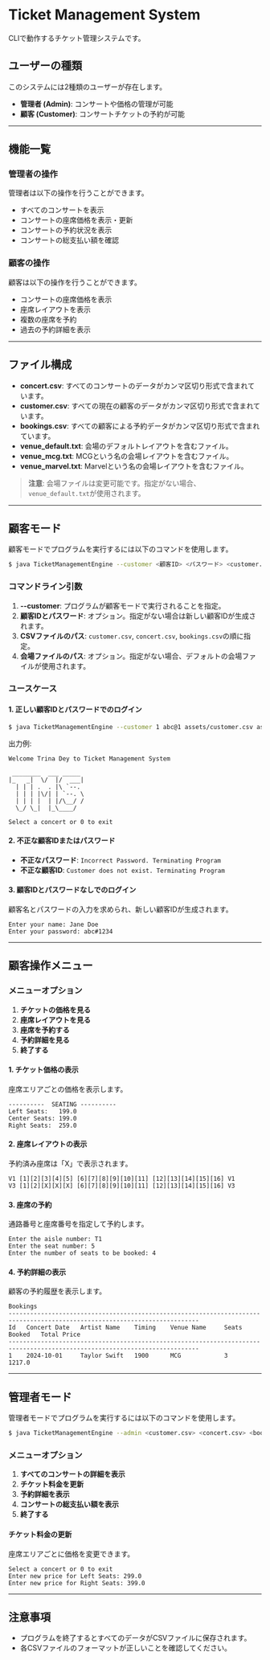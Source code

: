 # Ticket Management System

CLIで動作するチケット管理システムです。

## ユーザーの種類

このシステムには2種類のユーザーが存在します。
- **管理者 (Admin)**: コンサートや価格の管理が可能
- **顧客 (Customer)**: コンサートチケットの予約が可能

---

## 機能一覧

### 管理者の操作

管理者は以下の操作を行うことができます。
- すべてのコンサートを表示
- コンサートの座席価格を表示・更新
- コンサートの予約状況を表示
- コンサートの総支払い額を確認

### 顧客の操作

顧客は以下の操作を行うことができます。
- コンサートの座席価格を表示
- 座席レイアウトを表示
- 複数の座席を予約
- 過去の予約詳細を表示

---

## ファイル構成

- **concert.csv**: すべてのコンサートのデータがカンマ区切り形式で含まれています。
- **customer.csv**: すべての現在の顧客のデータがカンマ区切り形式で含まれています。
- **bookings.csv**: すべての顧客による予約データがカンマ区切り形式で含まれています。
- **venue_default.txt**: 会場のデフォルトレイアウトを含むファイル。
- **venue_mcg.txt**: MCGという名の会場レイアウトを含むファイル。
- **venue_marvel.txt**: Marvelという名の会場レイアウトを含むファイル。

> **注意**: 会場ファイルは変更可能です。指定がない場合、`venue_default.txt`が使用されます。

---

## 顧客モード

顧客モードでプログラムを実行するには以下のコマンドを使用します。

```bash
$ java TicketManagementEngine --customer <顧客ID> <パスワード> <customer.csv> <concert.csv> <bookings.csv> [<会場ファイル>]
```

### コマンドライン引数

1. **--customer**: プログラムが顧客モードで実行されることを指定。
2. **顧客IDとパスワード**: オプション。指定がない場合は新しい顧客IDが生成されます。
3. **CSVファイルのパス**: `customer.csv`, `concert.csv`, `bookings.csv`の順に指定。
4. **会場ファイルのパス**: オプション。指定がない場合、デフォルトの会場ファイルが使用されます。

### ユースケース

#### 1. 正しい顧客IDとパスワードでのログイン

```bash
$ java TicketManagementEngine --customer 1 abc@1 assets/customer.csv assets/concert.csv assets/bookings.csv assets/venue_mcg.txt
```

出力例:

```plaintext
Welcome Trina Dey to Ticket Management System

 ________  ___ _____ 
|_   _|  \/  |/  ___|
  | | | .  . |\ `--. 
  | | | |\/| | `--. \
  | | | |  | |/\__/ /
  \_/ \_|  |_\____/ 

Select a concert or 0 to exit
```

#### 2. 不正な顧客IDまたはパスワード

- **不正なパスワード**: `Incorrect Password. Terminating Program`
- **不正な顧客ID**: `Customer does not exist. Terminating Program`

#### 3. 顧客IDとパスワードなしでのログイン

顧客名とパスワードの入力を求められ、新しい顧客IDが生成されます。

```plaintext
Enter your name: Jane Doe
Enter your password: abc#1234
```

---

## 顧客操作メニュー

### メニューオプション

1. **チケットの価格を見る**
2. **座席レイアウトを見る**
3. **座席を予約する**
4. **予約詳細を見る**
5. **終了する**

#### 1. チケット価格の表示

座席エリアごとの価格を表示します。

```plaintext
----------  SEATING ----------
Left Seats:   199.0
Center Seats: 199.0
Right Seats:  259.0
```

#### 2. 座席レイアウトの表示

予約済み座席は「X」で表示されます。

```plaintext
V1 [1][2][3][4][5] [6][7][8][9][10][11] [12][13][14][15][16] V1
V3 [1][2][X][X][X] [6][7][8][9][10][11] [12][13][14][15][16] V3
```

#### 3. 座席の予約

通路番号と座席番号を指定して予約します。

```plaintext
Enter the aisle number: T1
Enter the seat number: 5
Enter the number of seats to be booked: 4
```

#### 4. 予約詳細の表示

顧客の予約履歴を表示します。

```plaintext
Bookings
---------------------------------------------------------------------------------------------------------------------------
Id   Concert Date   Artist Name    Timing    Venue Name     Seats Booked   Total Price
---------------------------------------------------------------------------------------------------------------------------
1    2024-10-01     Taylor Swift   1900      MCG            3              1217.0
```

---

## 管理者モード

管理者モードでプログラムを実行するには以下のコマンドを使用します。

```bash
$ java TicketManagementEngine --admin <customer.csv> <concert.csv> <bookings.csv> [<会場ファイル1>] [<会場ファイル2>]
```

### メニューオプション

1. **すべてのコンサートの詳細を表示**
2. **チケット料金を更新**
3. **予約詳細を表示**
4. **コンサートの総支払い額を表示**
5. **終了する**

#### チケット料金の更新

座席エリアごとに価格を変更できます。

```plaintext
Select a concert or 0 to exit
Enter new price for Left Seats: 299.0
Enter new price for Right Seats: 399.0
```

---

## 注意事項
- プログラムを終了するとすべてのデータがCSVファイルに保存されます。
- 各CSVファイルのフォーマットが正しいことを確認してください。

